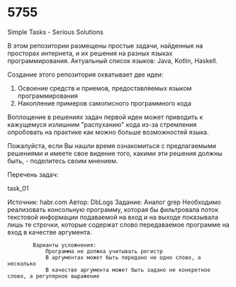 # 5755
Simple Tasks - Serious Solutions

В этом репозитории размещены простые задачи, найденные на просторах интернета,
и их решения на разных языках программирования.
Актуальный список языков: Java, Kotlin, Haskell.

Создание этого репозитория охватывает две идеи:
1) Освоение средств и приемов, предоставляемых языком программирования
2) Накопление примеров самописного программного кода  

Воплощение в решениях задач первой идеи может приводить к кажущемуся излишним "распуханию" кода
из-за стремления опробовать на практике как можно больше возможностей языка.

Пожалуйста, если Вы нашли время ознакомиться с предлагаемыми решениями
и имеете свое видение того, какими эти решения должны быть, - поделитесь своим мнением.


Перечень задач:


task_01

Источник:	habr.com
Автор:		DbLogs
Задание:	Аналог grep
			Необходимо реализовать консольную программу, 
			которая бы фильтровала поток текстовой информации подаваемой на вход
			и на выходе показывала лишь те строчки, 
			которые содержат слово передаваемое программе на вход в качестве аргумента.

			Варианты усложнения:
				Программа не должна учитывать регистр
				В аргументах может быть передано не одно слово, а несколько
				В качестве аргумента может быть задано не конкретное слово, а регулярное выражение
